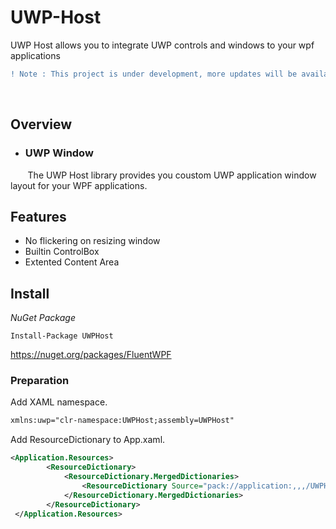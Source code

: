 # UWP-Host
UWP Host allows you to integrate UWP controls and windows to your wpf applications
```diff
! Note : This project is under development, more updates will be available soon.
```
<br>
<h2>Overview</h2>
<ul>
  <li><h3>UWP Window</h3></li>
</ul>
&nbsp;&nbsp;&nbsp;&nbsp;&nbsp;&nbsp;
The UWP Host library provides you coustom UWP application window layout for your WPF applications.
<h2>Features</h2>
<ul>
<li>No flickering on resizing window</li>
<li>Builtin ControlBox</li>
<li>Extented Content Area</li>
</ul>
<h2>Install</h2>

*NuGet Package*
```
Install-Package UWPHost
```
https://nuget.org/packages/FluentWPF

### Preparation

Add XAML namespace.

```xml
xmlns:uwp="clr-namespace:UWPHost;assembly=UWPHost"
```

Add ResourceDictionary to App.xaml.

```xml
<Application.Resources>
        <ResourceDictionary>
            <ResourceDictionary.MergedDictionaries>
                <ResourceDictionary Source="pack://application:,,,/UWPHost;component/Themes/Generic.xaml" />
            </ResourceDictionary.MergedDictionaries>
        </ResourceDictionary>
 </Application.Resources>
```


